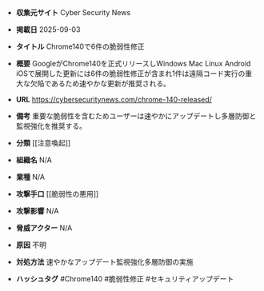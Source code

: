 - **収集元サイト**
Cyber Security News

- **掲載日**
2025-09-03

- **タイトル**
Chrome140で6件の脆弱性修正

- **概要**
GoogleがChrome140を正式リリースしWindows Mac Linux Android iOSで展開した更新には6件の脆弱性修正が含まれ1件は遠隔コード実行の重大な欠陥であるため速やかな更新が推奨される。

- **URL**
https://cybersecuritynews.com/chrome-140-released/

- **備考**
重要な脆弱性を含むためユーザーは速やかにアップデートし多層防御と監視強化を推奨する。

- **分類**
[[注意喚起]]

- **組織名**
N/A

- **業種**
N/A

- **攻撃手口**
[[脆弱性の悪用]]

- **攻撃影響**
N/A

- **脅威アクター**
N/A

- **原因**
不明

- **対処方法**
速やかなアップデート監視強化多層防御の実施

- **ハッシュタグ**
#Chrome140 #脆弱性修正 #セキュリティアップデート
